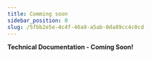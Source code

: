 ```yaml
---
title: Comming soon
sidebar_position: 0
slug: /5fbb2e5e-4c4f-46a9-a5ab-0da89cc4c0cd
---
```




**Technical Documentation - Coming Soon!**

